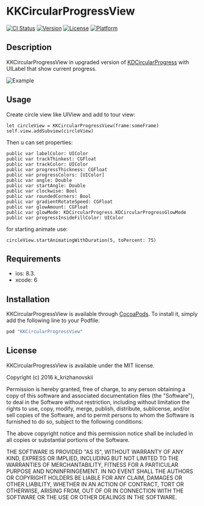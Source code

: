 # KKCircularProgressView

[![CI Status](http://img.shields.io/travis/k_krizhanovskii/KKCircularProgressView.svg?style=flat)](https://travis-ci.org/krizhanovskii/KKCircularProgressView)
[![Version](https://img.shields.io/cocoapods/v/KKCircularProgressView.svg?style=flat)](http://cocoapods.org/pods/KKCircularProgressView)
[![License](https://img.shields.io/cocoapods/l/KKCircularProgressView.svg?style=flat)](http://cocoapods.org/pods/KKCircularProgressView)
[![Platform](https://img.shields.io/cocoapods/p/KKCircularProgressView.svg?style=flat)](http://cocoapods.org/pods/KKCircularProgressView)

## Description
KKCircularProgressView in upgraded version of [KDCircularProgress](https://github.com/kaandedeoglu/KDCircularProgress) with UILabel that show current progress.

![Example](http://g.recordit.co/TBo1hLtV4y.gif)


## Usage
Create circle view like UIView and add to tour view:
```
let circleView = KKCircularProgressView(frame:someFrame)
self.view.addSubview(circleView)
```

Then u can set properties:
```
public var labelColor: UIColor
public var trackThinkest: CGFloat
public var trackColor: UIColor
public var progressThickness: CGFloat
public var progressColors: [UIColor]
public var angle: Double
public var startAngle: Double
public var clockwise: Bool
public var roundedCorners: Bool
public var gradientRotateSpeed: CGFloat
public var glowAmount: CGFloat
public var glowMode: KDCircularProgress.KDCircularProgressGlowMode
public var progressInsideFillColor: UIColor
```

for starting animate use:
```
circleView.startAnimatingWithDuration(5, toPercent: 75)
```



## Requirements
* ios: 8.3. 
* xcode: 6


## Installation

KKCircularProgressView is available through [CocoaPods](http://cocoapods.org). To install
it, simply add the following line to your Podfile:

```ruby
pod "KKCircularProgressView"
```




## License
KKCircularProgressView is available under the MIT license. 



Copyright (c) 2016 k_krizhanovskii

Permission is hereby granted, free of charge, to any person obtaining a copy
of this software and associated documentation files (the "Software"), to deal
in the Software without restriction, including without limitation the rights
to use, copy, modify, merge, publish, distribute, sublicense, and/or sell
copies of the Software, and to permit persons to whom the Software is
furnished to do so, subject to the following conditions:

The above copyright notice and this permission notice shall be included in
all copies or substantial portions of the Software.

THE SOFTWARE IS PROVIDED "AS IS", WITHOUT WARRANTY OF ANY KIND, EXPRESS OR
IMPLIED, INCLUDING BUT NOT LIMITED TO THE WARRANTIES OF MERCHANTABILITY,
FITNESS FOR A PARTICULAR PURPOSE AND NONINFRINGEMENT. IN NO EVENT SHALL THE
AUTHORS OR COPYRIGHT HOLDERS BE LIABLE FOR ANY CLAIM, DAMAGES OR OTHER
LIABILITY, WHETHER IN AN ACTION OF CONTRACT, TORT OR OTHERWISE, ARISING FROM,
OUT OF OR IN CONNECTION WITH THE SOFTWARE OR THE USE OR OTHER DEALINGS IN
THE SOFTWARE.
